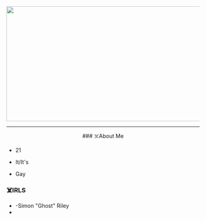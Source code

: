 <div id="header" align="center">
<img src="https://media.giphy.com/media/S7cPi6Hb2Dso3a5lco/giphy.gif?cid=790b76114f96ms8g8vla63do10rcza0zaslgi6t80jjo6q70&ep=v1_gifs_search&rid=giphy.gif&ct=g" width="600" height="300"/>
</div>

---

<div align="center">
### ☠️About Me
</div>

- 21
- It/It's
- Gay


  <div align="center">
### ☠️IRLS
</div>

- -Simon "Ghost" Riley
- 



